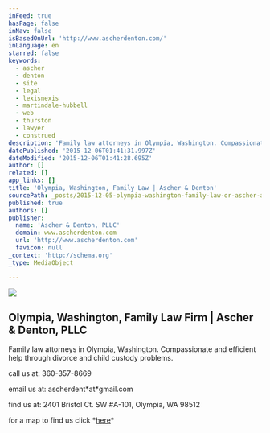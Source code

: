 ```yaml
---
inFeed: true
hasPage: false
inNav: false
isBasedOnUrl: 'http://www.ascherdenton.com/'
inLanguage: en
starred: false
keywords:
  - ascher
  - denton
  - site
  - legal
  - lexisnexis
  - martindale-hubbell
  - web
  - thurston
  - lawyer
  - construed
description: 'Family law attorneys in Olympia, Washington. Compassionate and efficient help through divorce and child custody problems.'
datePublished: '2015-12-06T01:41:31.997Z'
dateModified: '2015-12-06T01:41:28.695Z'
author: []
related: []
app_links: []
title: 'Olympia, Washington, Family Law | Ascher & Denton'
sourcePath: _posts/2015-12-05-olympia-washington-family-law-or-ascher-and-denton.md
published: true
authors: []
publisher:
  name: 'Ascher & Denton, PLLC'
  domain: www.ascherdenton.com
  url: 'http://www.ascherdenton.com'
  favicon: null
_context: 'http://schema.org'
_type: MediaObject

---
```

![](https://the-grid-user-content.s3-us-west-2.amazonaws.com/c6db2a2c-d1a6-415b-aa3a-8c1dc6da7e55.JPG)

<article style=""><h1>Olympia, Washington, Family Law Firm | Ascher &amp; Denton, PLLC</h1><p>Family law attorneys in Olympia, Washington. Compassionate and efficient help through divorce and child custody problems.</p></article>

call us at: 360-357-8669 

email us at: ascherdent\*at\*gmail.com

find us at: 2401 Bristol Ct. SW \#A-101, Olympia, WA 98512

for a map to find us click \*[here][0]\*

[0]: https://www.google.com/maps/place/2401+Bristol+Ct+SW,+Olympia,+WA+98502/@47.027592,-122.9198222,17z/data=!3m1!4b1!4m2!3m1!1s0x549174516cea5345:0xaeb455f2bca107dc